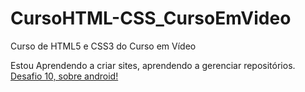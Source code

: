 # CursoHTML-CSS_CursoEmVideo
Curso de HTML5 e CSS3 do Curso em Vídeo

Estou Aprendendo a criar sites, aprendendo a gerenciar repositórios.
<a href="https://johnny-andrade.github.io/projeto-android/"> Desafio 10, sobre android! </a>